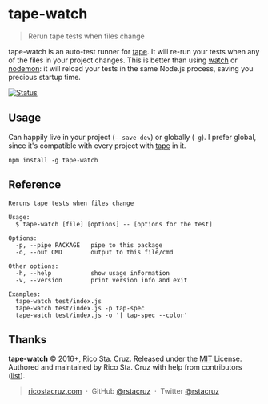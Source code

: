# tape-watch

> Rerun tape tests when files change

tape-watch is an auto-test runner for [tape]. It will re-run your tests when any of the files in your project changes. This is better than using [watch][] or [nodemon][]: it will reload your tests in the same Node.js process, saving you precious startup time.

[![Status](https://travis-ci.org/rstacruz/tape-watch.svg?branch=master)](https://travis-ci.org/rstacruz/tape-watch "See test builds")

[nodemon]: https://www.npmjs.com/package/nodemon
[watch]: https://www.npmjs.com/package/watch

## Usage

Can happily live in your project (`--save-dev`) or globally (`-g`). I prefer global, since it's compatible with every project with [tape][] in it.

```
npm install -g tape-watch
```

[tape]: https://github.com/substack/tape

## Reference

```
Reruns tape tests when files change

Usage:
  $ tape-watch [file] [options] -- [options for the test]

Options:
  -p, --pipe PACKAGE   pipe to this package
  -o, --out CMD        output to this file/cmd

Other options:
  -h, --help           show usage information
  -v, --version        print version info and exit

Examples:
  tape-watch test/index.js
  tape-watch test/index.js -p tap-spec
  tape-watch test/index.js -o '| tap-spec --color'
```

## Thanks

**tape-watch** © 2016+, Rico Sta. Cruz. Released under the [MIT] License.<br>
Authored and maintained by Rico Sta. Cruz with help from contributors ([list][contributors]).

> [ricostacruz.com](http://ricostacruz.com) &nbsp;&middot;&nbsp;
> GitHub [@rstacruz](https://github.com/rstacruz) &nbsp;&middot;&nbsp;
> Twitter [@rstacruz](https://twitter.com/rstacruz)

[MIT]: http://mit-license.org/
[contributors]: http://github.com/rstacruz/tape-watch/contributors

